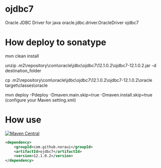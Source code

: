 # ojdbc7
Oracle JDBC Driver for java oracle.jdbc.driver.OracleDriver ojdbc7


# How deploy to sonatype
mvn clean install

unzip .m2\repository\com\oracle\jdbc\ojdbc7\12.1.0.2\ojdbc7-12.1.0.2.jar -d destination_folder

cp .m2\repository\com\oracle\jdbc\ojdbc7\12.1.0.2\ojdbc7-12.1.0.2\oracle target\classes\oracle

mvn deploy -Pdeploy -Dmaven.main.skip=true -Dmaven.install.skip=true  (configure your Maven setting.xml)

# How use

[![Maven Central](https://maven-badges.herokuapp.com/maven-central/com.github.noraui/ojdbc7/badge.svg)](https://maven-badges.herokuapp.com/maven-central/com.github.noraui/ojdbc7)

```xml
<dependency>
    <groupId>com.github.noraui</groupId>
    <artifactId>ojdbc7</artifactId>
    <version>12.1.0.2</version>
</dependency>
```
